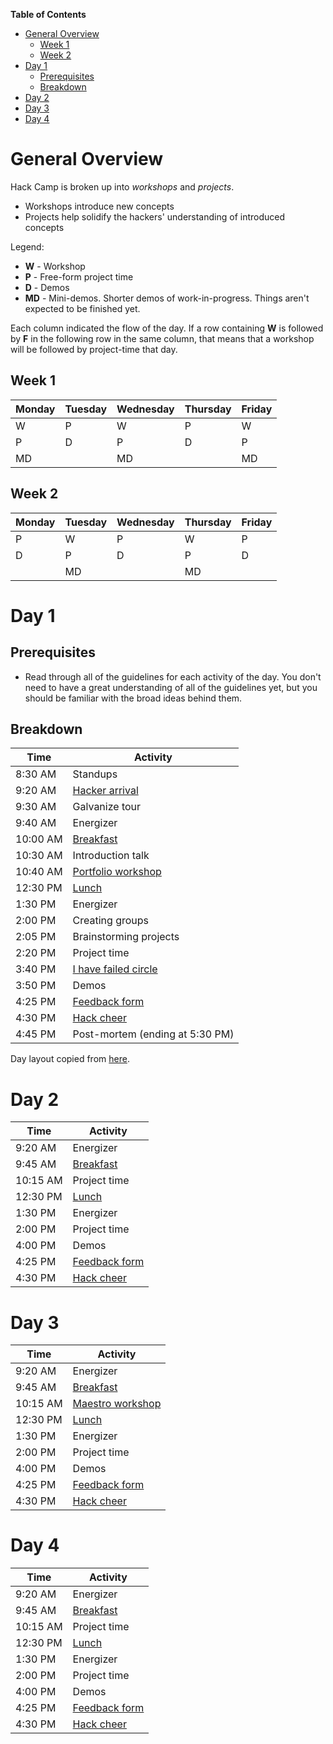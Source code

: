 <!-- markdown-toc start - Don't edit this section. Run M-x markdown-toc-generate-toc again -->
**Table of Contents**

- [General Overview](#general-overview)
  - [Week 1](#week-1)
  - [Week 2](#week-2)
- [Day 1](#day-1)
  - [Prerequisites](#prerequisites)
  - [Breakdown](#breakdown)
- [Day 2](#day-2)
- [Day 3](#day-3)
- [Day 4](#day-4)

<!-- markdown-toc end -->

# General Overview

Hack Camp is broken up into _workshops_ and _projects_.

- Workshops introduce new concepts
- Projects help solidify the hackers' understanding of introduced concepts

Legend:

- **W** - Workshop
- **P** - Free-form project time
- **D** - Demos
- **MD** - Mini-demos. Shorter demos of work-in-progress. Things aren't expected
  to be finished yet.

Each column indicated the flow of the day. If a row containing **W** is followed
by **F** in the following row in the same column, that means that a workshop
will be followed by project-time that day.

## Week 1

| Monday | Tuesday | Wednesday | Thursday | Friday |
| ------ | ------- | --------- | -------- | ------ |
| W      | P       | W         | P        | W      |
| P      | D       | P         | D        | P      |
| MD     |         | MD        |          | MD     |


## Week 2

| Monday | Tuesday | Wednesday | Thursday | Friday |
| ------ | ------- | --------- | -------- | ------ |
| P      | W       | P         | W        | P      |
| D      | P       | D         | P        | D      |
|        | MD      |           | MD       |        |

# Day 1

## Prerequisites

- Read through all of the guidelines for each activity of the day. You don't
  need to have a great understanding of all of the guidelines yet, but you
  should be familiar with the broad ideas behind them.

## Breakdown

| Time     | Activity                                                     |
| -------- | ------------------------------------------------------------ |
| 8:30 AM  | Standups                                                     |
| 9:20 AM  | [Hacker arrival](ACTIVITIES.md#hacker-arrival)               |
| 9:30 AM  | Galvanize tour                                               |
| 9:40 AM  | Energizer                                                    |
| 10:00 AM | [Breakfast](activities.md#breakfast)                         |
| 10:30 AM | Introduction talk                                            |
| 10:40 AM | [Portfolio workshop](activities.md#portfolio)                |
| 12:30 PM | [Lunch](activities.md#lunch)                                 |
| 1:30 PM  | Energizer                                                    |
| 2:00 PM  | Creating groups                                              |
| 2:05 PM  | Brainstorming projects                                       |
| 2:20 PM  | Project time                                                 |
| 3:40 PM  | [I have failed circle](ACTIVITIES.md#i-have-failed-activity) |
| 3:50 PM  | Demos                                                        |
| 4:25 PM  | [Feedback form](ACTIVITIES.md#feedback-forms)                |
| 4:30 PM  | [Hack cheer](ACTIVITIES.md#finishing-off-the-day)            |
| 4:45 PM  | Post-mortem (ending at 5:30 PM)                              |

Day layout copied from [here](../prep/meetings/15-07-27_sprint_discuss.md).

# Day 2

| Time     | Activity                                          |
| -------- | ------------------------------------------------- |
| 9:20 AM  | Energizer                                         |
| 9:45 AM  | [Breakfast](activities.md#breakfast)              |
| 10:15 AM | Project time                                      |
| 12:30 PM | [Lunch](activities.md#lunch)                      |
| 1:30 PM  | Energizer                                         |
| 2:00 PM  | Project time                                      |
| 4:00 PM  | Demos                                             |
| 4:25 PM  | [Feedback form](activities.md#feedback-forms)     |
| 4:30 PM  | [Hack cheer](activities.md#finishing-off-the-day) |

# Day 3

| Time     | Activity                                          |
| -------- | ------------------------------------------------- |
| 9:20 AM  | Energizer                                         |
| 9:45 AM  | [Breakfast](activities.md#breakfast)              |
| 10:15 AM | [Maestro workshop](activities.md#maestro)         |
| 12:30 PM | [Lunch](activities.md#lunch)                      |
| 1:30 PM  | Energizer                                         |
| 2:00 PM  | Project time                                      |
| 4:00 PM  | Demos                                             |
| 4:25 PM  | [Feedback form](activities.md#feedback-forms)     |
| 4:30 PM  | [Hack cheer](activities.md#finishing-off-the-day) |

# Day 4

| Time     | Activity                                          |
| -------- | ------------------------------------------------- |
| 9:20 AM  | Energizer                                         |
| 9:45 AM  | [Breakfast](activities.md#breakfast)              |
| 10:15 AM | Project time                                      |
| 12:30 PM | [Lunch](activities.md#lunch)                      |
| 1:30 PM  | Energizer                                         |
| 2:00 PM  | Project time                                      |
| 4:00 PM  | Demos                                             |
| 4:25 PM  | [Feedback form](activities.md#feedback-forms)     |
| 4:30 PM  | [Hack cheer](activities.md#finishing-off-the-day) |
